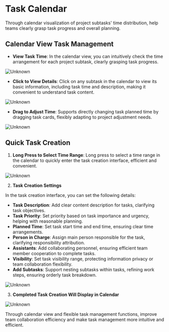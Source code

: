 # Task Calendar

Through calendar visualization of project subtasks' time distribution, help teams clearly grasp task progress and overall planning.

## Calendar View Task Management
- **View Task Time**: In the calendar view, you can intuitively check the time arrangement for each project subtask, clearly grasping task progress.

![Unknown](/images/en/clander_1.png)

- **Click to View Details**: Click on any subtask in the calendar to view its basic information, including task time and description, making it convenient to understand task content.

![Unknown](/images/en/clander_2.png)

- **Drag to Adjust Time**: Supports directly changing task planned time by dragging task cards, flexibly adapting to project adjustment needs.

![Unknown](/images/en/clander_3.png)

## Quick Task Creation
1. **Long Press to Select Time Range**: Long press to select a time range in the calendar to quickly enter the task creation interface, efficient and convenient.

![Unknown](/images/en/clander_4.png)

2. **Task Creation Settings**

In the task creation interface, you can set the following details:
- **Task Description**: Add clear content description for tasks, clarifying task objectives.
- **Task Priority**: Set priority based on task importance and urgency, helping with reasonable planning.
- **Planned Time**: Set task start time and end time, ensuring clear time arrangements.
- **Person in Charge**: Assign main person responsible for the task, clarifying responsibility attribution.
- **Assistants**: Add collaborating personnel, ensuring efficient team member cooperation to complete tasks.
- **Visibility**: Set task visibility range, protecting information privacy or team collaboration flexibility.
- **Add Subtasks**: Support nesting subtasks within tasks, refining work steps, ensuring orderly task breakdown.

![Unknown](/images/en/clander_5.png)

3. **Completed Task Creation Will Display in Calendar**

![Unknown](/images/en/clander_7.png)

Through calendar view and flexible task management functions, improve team collaboration efficiency and make task management more intuitive and efficient.